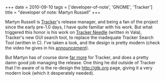 +++
date = 2010-09-10
tags = ['developer-of-note', 'GNOME', 'Tracker']
title = "developer of note: Martyn Russell"
+++

Martyn Russell is [Tracker]\'s release manager, and being a fan of the
project since the early pre-1.0 days, I have quite familiar with his
work. But what triggered this honor is his work on [Tracker Needle]
(written in Vala), Tracker\'s new GUI search tool, to replace the
inadequate Tracker Search Tool (written in C). I\'ve taken a look, and
the design is pretty modern (check the video he gives in his
[announcement][Tracker Needle]).

But Martyn has of course done [far more] for Tracker, and does a pretty
damn good job managing the release. One thing he did outside of Tracker
that I\'m aware of is the re-design the <http://gtk.org> page, giving it
a very modern look (which it desperately needed).

  [Tracker]: http://projects.gnome.org/tracker/
  [Tracker Needle]: http://blogs.gnome.org/mr/2010/09/08/tracker-needle/
  [far more]: http://git.gnome.org/browse/tracker/log/?qt=author&q=martyn
